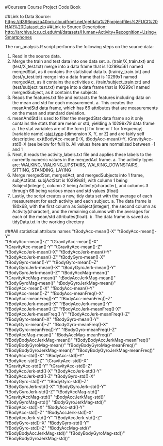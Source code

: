 #Coursera Course Project Code Book

##Link to Data Source: https://d396qusza40orc.cloudfront.net/getdata%2Fprojectfiles%2FUCI%20HAR%20Dataset.zip
##Link to Source Description: http://archive.ics.uci.edu/ml/datasets/Human+Activity+Recognition+Using+Smartphones

The run_analysis.R script performs the following steps on the source data:
1. Read in the source data.
2. Merge the train and test data into one data set.
	a. (train/X_train.txt) and (test/X_test.txt) merge into a data frame that is 10299x561 named mergedStat, as it contains the statistical data
	b. (train/y_train.txt) and (test/y_test.txt) merge into a data frame that is 10299x1 named mergedAct, as it contains the activities
	c. (train/subject_train.txt) and (test/subject_test.txt) merge into a data frame that is 10299x1 named mergedSubject, as it contains the subjects
3. Reads the features.txt file and extracts the features including data on the mean and std for each measurement. 
	a. This creates the meanAndStd data frame, which has 66 attributes that are measurements on the mean and standard deviation.
4. meanAndStd is used to filter the mergedStat data frame so it only contains the stats that are mean or std, yielding a 10299x79 data frame
	a. The stat variables are of the form [t for time or f for frequency][variable name]-[stat type]()-[dimension X, Y, or Z] and are fairly self descriptive. ex)tBodyAcc-mean()-X, tBodyAcc-mean()-Y, tGravityAcc-std()-X (see below for full)
	b. All values here are normalized between -1 and 1
5. Next, it reads the activity_labels.txt file and applies these labels to the currently numeric values in the mergedAct frame.
	a. The activity types are: WALKING, WALKING_UPSTAIRS, WALKING_DOWNSTAIRS, SITTING, STANDING, LAYING
6. Merge mergedStat, mergedAct, and mergedSubjects into 1 frame, subjActStat. subjActStat is 10299x81, with column 1 being Subject(integer), column 2 being Activity(character), and columns 3 through 68 being various mean and std values (float)
7. Lastly, the script creates a new, tidy data set with the average of each measurement for each activity and each subject. 
	a. The data frame is 180x68, with the first column as Subject(integer), the second column as Activity(character), and the remaining columns with the averages for each of the mean/std attributes(float).
	b. The data frame is saved as tidyData.txt in the working directory

###All statistical attribute names
"tBodyAcc-mean()-X"               "tBodyAcc-mean()-Y"              
"tBodyAcc-mean()-Z"               "tGravityAcc-mean()-X"           
"tGravityAcc-mean()-Y"            "tGravityAcc-mean()-Z"           
"tBodyAccJerk-mean()-X"           "tBodyAccJerk-mean()-Y"          
"tBodyAccJerk-mean()-Z"           "tBodyGyro-mean()-X"             
"tBodyGyro-mean()-Y"              "tBodyGyro-mean()-Z"             
"tBodyGyroJerk-mean()-X"          "tBodyGyroJerk-mean()-Y"         
"tBodyGyroJerk-mean()-Z"          "tBodyAccMag-mean()"             
"tGravityAccMag-mean()"           "tBodyAccJerkMag-mean()"         
"tBodyGyroMag-mean()"             "tBodyGyroJerkMag-mean()"        
"fBodyAcc-mean()-X"               "fBodyAcc-mean()-Y"              
"fBodyAcc-mean()-Z"               "fBodyAcc-meanFreq()-X"          
"fBodyAcc-meanFreq()-Y"           "fBodyAcc-meanFreq()-Z"          
"fBodyAccJerk-mean()-X"           "fBodyAccJerk-mean()-Y"          
"fBodyAccJerk-mean()-Z"           "fBodyAccJerk-meanFreq()-X"      
"fBodyAccJerk-meanFreq()-Y"       "fBodyAccJerk-meanFreq()-Z"      
"fBodyGyro-mean()-X"              "fBodyGyro-mean()-Y"             
"fBodyGyro-mean()-Z"              "fBodyGyro-meanFreq()-X"         
"fBodyGyro-meanFreq()-Y"          "fBodyGyro-meanFreq()-Z"         
"fBodyAccMag-mean()"              "fBodyAccMag-meanFreq()"         
"fBodyBodyAccJerkMag-mean()"      "fBodyBodyAccJerkMag-meanFreq()" 
"fBodyBodyGyroMag-mean()"         "fBodyBodyGyroMag-meanFreq()"    
"fBodyBodyGyroJerkMag-mean()"     "fBodyBodyGyroJerkMag-meanFreq()"
"tBodyAcc-std()-X"                "tBodyAcc-std()-Y"               
"tBodyAcc-std()-Z"                "tGravityAcc-std()-X"            
"tGravityAcc-std()-Y"             "tGravityAcc-std()-Z"            
"tBodyAccJerk-std()-X"            "tBodyAccJerk-std()-Y"           
"tBodyAccJerk-std()-Z"            "tBodyGyro-std()-X"              
"tBodyGyro-std()-Y"               "tBodyGyro-std()-Z"              
"tBodyGyroJerk-std()-X"           "tBodyGyroJerk-std()-Y"          
"tBodyGyroJerk-std()-Z"           "tBodyAccMag-std()"              
"tGravityAccMag-std()"            "tBodyAccJerkMag-std()"          
"tBodyGyroMag-std()"              "tBodyGyroJerkMag-std()"         
"fBodyAcc-std()-X"                "fBodyAcc-std()-Y"               
"fBodyAcc-std()-Z"                "fBodyAccJerk-std()-X"           
"fBodyAccJerk-std()-Y"            "fBodyAccJerk-std()-Z"           
"fBodyGyro-std()-X"               "fBodyGyro-std()-Y"              
"fBodyGyro-std()-Z"               "fBodyAccMag-std()"              
"fBodyBodyAccJerkMag-std()"       "fBodyBodyGyroMag-std()"         
"fBodyBodyGyroJerkMag-std()"  